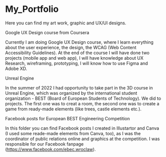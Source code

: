 # My_Portfolio
Here you can find my art work, graphic and UX/UI designs.


Google UX Design course from Coursera

Currently I am doing Google UX Design course, where I learn everything about the user experience, the design, the WCAG (Web Content Accessibility Guidelines).
At the end of the course I will have done two projects (mobile app and web app), I will have knowledge about UX Research, wireframing, prototyping, I will know
how to use Figma and Adobe XD.


Unreal Engine

In the summer of 2022 I had opportunity to take part in the 3D course in Unreal Engine, which was organized by the international student organization - BEST (Board of European Students of Technology).
We did to projects. The first one was to creat a room, the second one was to create a game from ready-made elements (like trees, castle elements etc.).


Facebook posts for European BEST Engineering Competition

In this folder you can find Facebook posts I created in Illustartor and Canva (I used some reade-made elements from Canva, too), as I was the coordinator of
public relations online and graphics at the competition. I was responsible for our Facebook fanpage (https://www.facebook.com/ebec.wroclaw). 
